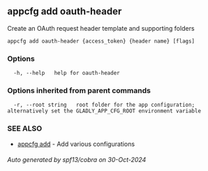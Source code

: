 ## appcfg add oauth-header

Create an OAuth request header template and supporting folders

```
appcfg add oauth-header {access_token} {header name} [flags]
```

### Options

```
  -h, --help   help for oauth-header
```

### Options inherited from parent commands

```
  -r, --root string   root folder for the app configuration; alternatively set the GLADLY_APP_CFG_ROOT environment variable
```

### SEE ALSO

* [appcfg add](appcfg_add.md)	 - Add various configurations

###### Auto generated by spf13/cobra on 30-Oct-2024
